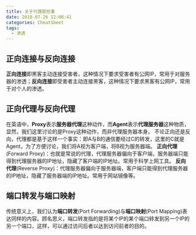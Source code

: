 ```yaml
---
title: 关于代理那些事
date: 2018-07-26 12:08:41
categories: CheatSheet
tags:
  - 渗透
---
```


## 正向连接与反向连接
**正向连接**即黑客主动连接受害者，这种情况下要求受害者有公网IP，常用于对服务器的渗透；**反向连接**即受害者主动连接黑客，这种情况下要求黑客有公网IP，常用于对个人的渗透。

## 正向代理与反向代理
在英语中，**Proxy**表示**服务器代理**这种动作，而**Agent**表示**代理服务器**这种物质，显然，我们这里讨论的是Proxy这种动作，而非代理服务器本身。
不论正向还是反向，代理都是基于这样一个事实：即A与B的通信要经过C的转发，这里的C就是Agent，为了方便讨论，我们将A视为客户端，将B视为服务器端。
**正向代理**(Forward Proxy)：也就是常说的代理，代理服务器偏向于客户端，服务器端只能得到代理服务器的IP地址，隐藏了客户端的IP地址。常用于科学上网工具。
**反向代理**(Reverse Proxy)：代理服务器偏向于服务器端，客户端只能得到代理服务器的IP地址，隐藏了服务器端的IP地址。常用于网站镜像等。
<!--more-->

## 端口转发与端口映射
传统意义上，我们认为**端口转发**(Port Forwarding)与**端口映射**(Port Mapping)表达同样的内容。顾名思义，端口转发指的是将某个IP的某个端口转发到另一个IP的另一个端口，这样，可以通过访问后者以达到访问前者的目的。